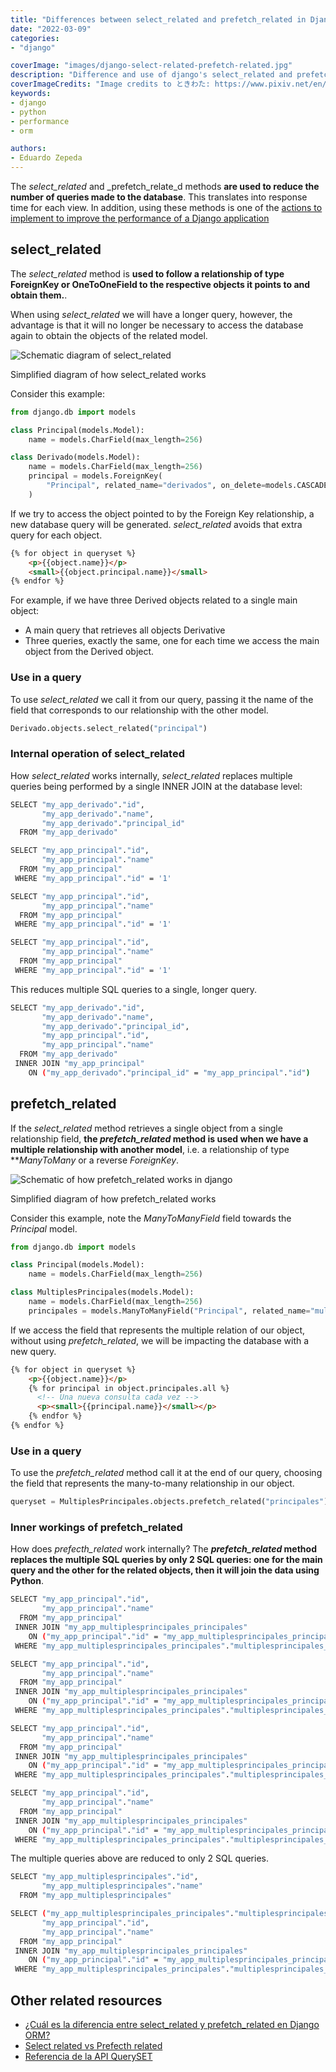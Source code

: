 ```yaml
---
title: "Differences between select_related and prefetch_related in Django"
date: "2022-03-09"
categories:
- "django"

coverImage: "images/django-select-related-prefetch-related.jpg"
description: "Difference and use of django's select_related and prefetch_related methods to reduce the number of queries or database queries"
coverImageCredits: "Image credits to ときわた: https://www.pixiv.net/en/users/5300811"
keywords:
- django
- python
- performance
- orm

authors:
- Eduardo Zepeda
---
```


The _select_related_ and _prefetch_relate_d methods **are used to reduce the number of queries made to the database**. This translates into response time for each view. In addition, using these methods is one of the [actions to implement to improve the performance of a Django application](/maximize-performance-of-your-django-made-application-with-these-tips/)

## select_related

The _select_related_ method is **used to follow a relationship of type ForeignKey or OneToOneField to the respective objects it points to and obtain them.**.

When using _select_related_ we will have a longer query, however, the advantage is that it will no longer be necessary to access the database again to obtain the objects of the related model.

![Schematic diagram of select_related ](images/select_related.png)

Simplified diagram of how select_related works

Consider this example:

```python
from django.db import models

class Principal(models.Model):
    name = models.CharField(max_length=256)

class Derivado(models.Model):
    name = models.CharField(max_length=256)
    principal = models.ForeignKey(
        "Principal", related_name="derivados", on_delete=models.CASCADE
    )
```

If we try to access the object pointed to by the Foreign Key relationship, a new database query will be generated. _select_related_ avoids that extra query for each object.

```html
{% for object in queryset %}
    <p>{{object.name}}</p>
    <small>{{object.principal.name}}</small>
{% endfor %}
```

For example, if we have three Derived objects related to a single main object:

* A main query that retrieves all objects Derivative
* Three queries, exactly the same, one for each time we access the main object from the Derived object.

### Use in a query

To use _select_related_ we call it from our query, passing it the name of the field that corresponds to our relationship with the other model.

```python
Derivado.objects.select_related("principal")
```

### Internal operation of select_related

How _select_related_ works internally, _select_related_ replaces multiple queries being performed by a single INNER JOIN at the database level:

```bash
SELECT "my_app_derivado"."id",
       "my_app_derivado"."name",
       "my_app_derivado"."principal_id"
  FROM "my_app_derivado"

SELECT "my_app_principal"."id",
       "my_app_principal"."name"
  FROM "my_app_principal"
 WHERE "my_app_principal"."id" = '1'

SELECT "my_app_principal"."id",
       "my_app_principal"."name"
  FROM "my_app_principal"
 WHERE "my_app_principal"."id" = '1'

SELECT "my_app_principal"."id",
       "my_app_principal"."name"
  FROM "my_app_principal"
 WHERE "my_app_principal"."id" = '1'
```

This reduces multiple SQL queries to a single, longer query.

```bash
SELECT "my_app_derivado"."id",
       "my_app_derivado"."name",
       "my_app_derivado"."principal_id",
       "my_app_principal"."id",
       "my_app_principal"."name"
  FROM "my_app_derivado"
 INNER JOIN "my_app_principal"
    ON ("my_app_derivado"."principal_id" = "my_app_principal"."id")
```

## prefetch_related

If the _select_related_ method retrieves a single object from a single relationship field, **the _prefetch_related_ method is used when we have a multiple relationship with another model**, i.e. a relationship of type **_ManyToMany_ or a reverse _ForeignKey_.

![Schematic of how prefetch_related works in django](images/prefetch_related.png)

Simplified diagram of how prefetch_related works

Consider this example, note the _ManyToManyField_ field towards the _Principal_ model.

```python
from django.db import models

class Principal(models.Model):
    name = models.CharField(max_length=256)

class MultiplesPrincipales(models.Model):
    name = models.CharField(max_length=256)
    principales = models.ManyToManyField("Principal", related_name="multiples")
```

If we access the field that represents the multiple relation of our object, without using _prefetch_related_, we will be impacting the database with a new query.

```html
{% for object in queryset %}
    <p>{{object.name}}</p>
    {% for principal in object.principales.all %}
      <!-- Una nueva consulta cada vez -->
      <p><small>{{principal.name}}</small></p>
    {% endfor %}
{% endfor %}
```

### Use in a query

To use the _prefetch_related_ method call it at the end of our query, choosing the field that represents the many-to-many relationship in our object.

```python
queryset = MultiplesPrincipales.objects.prefetch_related("principales")
```

### Inner workings of prefetch_related

How does _prefecth_related_ work internally? The **_prefetch_related_ method replaces the multiple SQL queries by only 2 SQL queries: one for the main query and the other for the related objects, then it will join the data using Python**.

```bash
SELECT "my_app_principal"."id",
       "my_app_principal"."name"
  FROM "my_app_principal"
 INNER JOIN "my_app_multiplesprincipales_principales"
    ON ("my_app_principal"."id" = "my_app_multiplesprincipales_principales"."principal_id")
 WHERE "my_app_multiplesprincipales_principales"."multiplesprincipales_id" = '1'

SELECT "my_app_principal"."id",
       "my_app_principal"."name"
  FROM "my_app_principal"
 INNER JOIN "my_app_multiplesprincipales_principales"
    ON ("my_app_principal"."id" = "my_app_multiplesprincipales_principales"."principal_id")
 WHERE "my_app_multiplesprincipales_principales"."multiplesprincipales_id" = '2'

SELECT "my_app_principal"."id",
       "my_app_principal"."name"
  FROM "my_app_principal"
 INNER JOIN "my_app_multiplesprincipales_principales"
    ON ("my_app_principal"."id" = "my_app_multiplesprincipales_principales"."principal_id")
 WHERE "my_app_multiplesprincipales_principales"."multiplesprincipales_id" = '3'

SELECT "my_app_principal"."id",
       "my_app_principal"."name"
  FROM "my_app_principal"
 INNER JOIN "my_app_multiplesprincipales_principales"
    ON ("my_app_principal"."id" = "my_app_multiplesprincipales_principales"."principal_id")
 WHERE "my_app_multiplesprincipales_principales"."multiplesprincipales_id" = '4'
```

The multiple queries above are reduced to only 2 SQL queries.

```bash
SELECT "my_app_multiplesprincipales"."id",
       "my_app_multiplesprincipales"."name"
  FROM "my_app_multiplesprincipales"

SELECT ("my_app_multiplesprincipales_principales"."multiplesprincipales_id") AS "_prefetch_related_val_multiplesprincipales_id",
       "my_app_principal"."id",
       "my_app_principal"."name"
  FROM "my_app_principal"
 INNER JOIN "my_app_multiplesprincipales_principales"
    ON ("my_app_principal"."id" = "my_app_multiplesprincipales_principales"."principal_id")
 WHERE "my_app_multiplesprincipales_principales"."multiplesprincipales_id" IN ('1', '2', '3', '4')
```

## Other related resources

* [¿Cuál es la diferencia entre select_related y prefetch_related en Django ORM?](https://stackoverflow.com/questions/31237042/whats-the-difference-between-select-related-and-prefetch-related-in-django-orm)
* [Select related vs Prefecth related](https://buildatscale.tech/select_related-vs-prefetch_related/)
* [Referencia de la API QuerySET](https://docs.djangoproject.com/en/dev/ref/models/querysets/)
